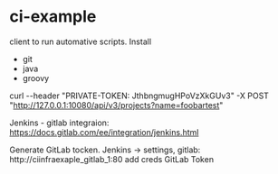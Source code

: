 # ci-example

client to run automative scripts.
Install
- git
- java
- groovy

curl --header "PRIVATE-TOKEN: JthbngmugHPoVzXkGUv3" -X POST "http://127.0.0.1:10080/api/v3/projects?name=foobartest"

Jenkins - gitlab integraion: 
https://docs.gitlab.com/ee/integration/jenkins.html

Generate GitLab tocken.
Jenkins -> settings, gitlab: 
http://ciinfraexaple_gitlab_1:80
add creds GitLab Token